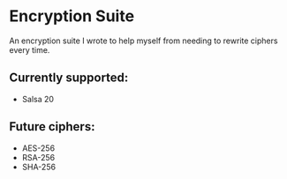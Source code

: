 # Encryption Suite
An encryption suite I wrote to help myself from needing to rewrite ciphers every time.
## Currently supported: 
* Salsa 20
## Future ciphers: 
* AES-256 
* RSA-256 
* SHA-256
